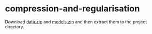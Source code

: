 # compression-and-regularisation

Download [data.zip](https://drive.google.com/file/d/1ZnATjgWkqy2O5TojtYHqpzRFgBdibhkZ/view?usp=sharing) and [models.zip](https://drive.google.com/file/d/1YbAJGU0tY8ZxIYb16bVHSNpQsT7BtQZe/view?usp=sharing) and then extract them to the project directory. 